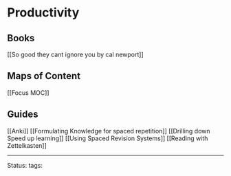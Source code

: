 # Productivity

## Books
[[So good they cant ignore you by cal newport]]


## Maps of Content
[[Focus MOC]]						


## Guides 
[[Anki]]
[[Formulating Knowledge for spaced repetition]]
[[Drilling down Speed up learning]]
[[Using Spaced Revision Systems]]
[[Reading with Zettelkasten]]

---
Status:
tags: